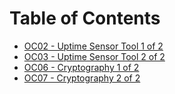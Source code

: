 # Table of Contents

- [OC02 - Uptime Sensor Tool 1 of 2](class02.py)
- [OC03 - Uptime Sensor Tool 2 of 2](class03.py)
- [OC06 - Cryptography 1 of 2](class06.py)
- [OC07 - Cryptography 2 of 2](class07.py)

